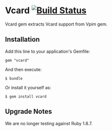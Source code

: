 # Vcard [![Build Status](https://travis-ci.org/qoobaa/vcard.svg?branch=master)](https://travis-ci.org/qoobaa/vcard)

Vcard gem extracts Vcard support from Vpim gem.

## Installation

Add this line to your application's Gemfile:

    gem "vcard"

And then execute:

    $ bundle

Or install it yourself as:

    $ gem install vcard

## Upgrade Notes

We are no longer testing against Ruby 1.8.7.
